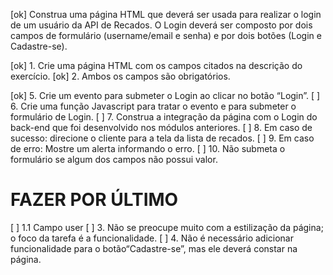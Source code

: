 [ok] Construa uma página HTML que deverá ser usada para realizar o login de
um usuário da API de Recados. O Login deverá ser composto por dois
campos de formulário (username/email e senha) e por dois botões (Login
e Cadastre-se).







[ok] 1. Crie uma página HTML com os campos citados na descrição do exercício.
[ok] 2. Ambos os campos são obrigatórios.

[ok] 5. Crie um evento para submeter o Login ao clicar no botão “Login”.
[ ] 6. Crie uma função Javascript para tratar o evento e para submeter o formulário de Login.
[ ] 7. Construa a integração da página com o Login do back-end que foi desenvolvido nos módulos anteriores.
[ ] 8. Em caso de sucesso: direcione o cliente para a tela da lista de recados.
[ ] 9. Em caso de erro: Mostre um alerta informando o erro.
[ ] 10. Não submeta o formulário se algum dos campos não possui valor.

# FAZER POR ÚLTIMO
[ ] 1.1 Campo user
[ ] 3. Não se preocupe muito com a estilização da página; o foco da tarefa é a funcionalidade.
[ ] 4. Não é necessário adicionar funcionalidade para o botão“Cadastre-se”, mas ele deverá constar na página.
